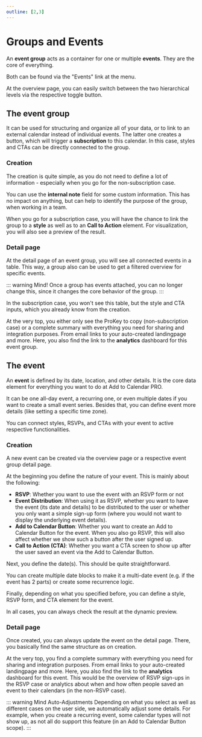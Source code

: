 ```yaml
---
outline: [2,3]
---
```


# Groups and Events

An **event group** acts as a container for one or multiple **events**.
They are the core of everything.

Both can be found via the "Events" link at the menu.

At the overview page, you can easily switch between the two hierarchical levels via the respective toggle button.

## The event group

It can be used for structuring and organize all of your data, or to link to an external calendar instead of individual events.
The latter one creates a button, which will trigger a **subscription** to this calendar. In this case, styles and CTAs can be directly connected to the group.

### Creation

The creation is quite simple, as you do not need to define a lot of information - especially when you go for the non-subscription case.

You can use the **internal note** field for some custom information. This has no impact on anything, but can help to identify the purpose of the group, when working in a team.

When you go for a subscription case, you will have the chance to link the group to a **style** as well as to an **Call to Action** element. For visualization, you will also see a preview of the result.

### Detail page

At the detail page of an event group, you will see all connected events in a table. This way, a group also can be used to get a filtered overview for specific events.

::: warning Mind!
Once a group has events attached, you can no longer change this, since it changes the core behavior of the group.
:::

In the subscription case, you won't see this table, but the style and CTA inputs, which you already know from the creation.

At the very top, you either only see the ProKey to copy (non-subscription case) or a complete summary with everything you need for sharing and integration purposes. From email links to your auto-created landingpage and more. Here, you also find the link to the **analytics** dashboard for this event group.

## The event

An **event** is defined by its date, location, and other details. It is the core data element for everything you want to do at Add to Calendar PRO.

It can be one all-day event, a recurring one, or even multiple dates if you want to create a small event series. Besides that, you can define event more details (like setting a specific time zone).

You can connect styles, RSVPs, and CTAs with your event to active respective functionalities.

### Creation

A new event can be created via the overview page or a respective event group detail page.

At the beginning you define the nature of your event.
This is mainly about the following:

* **RSVP**: Whether you want to use the event with an RSVP form or not
* **Event Distribution**: When using it as RSVP, whether you want to have the event (its date and details) to be distributed to the user or whether you only want a simple sign-up form (where you would not want to display the underlying event details).
* **Add to Calendar Button**: Whether you want to create an Add to Calendar Button for the event. When you also go RSVP, this will also affect whether we show such a button after the user signed up.
* **Call to Action (CTA)**: Whether you want a CTA screen to show up after the user saved an event via the Add to Calendar Button.

Next, you define the date(s).
This should be quite straightforward.

You can create multiple date blocks to make it a multi-date event (e.g. if the event has 2 parts) or create some recurrence logic.

Finally, depending on what you specified before, you can define a style, RSVP form, and CTA element for the event.

In all cases, you can always check the result at the dynamic preview.

### Detail page

Once created, you can always update the event on the detail page.
There, you basically find the same structure as on creation.

At the very top, you find a complete summary with everything you need for sharing and integration purposes. From email links to your auto-created landingpage and more. Here, you also find the link to the **analytics** dashboard for this event. This would be the overview of RSVP sign-ups in the RSVP case or analytics about when and how often people saved an event to their calendars (in the non-RSVP case).

::: warning Mind Auto-Adjustments
Depending on what you select as well as different cases on the user side, we automatically adjust some details. For example, when you create a recurring event, some calendar types will not show up, as not all do support this feature (in an Add to Calendar Button scope).
:::
